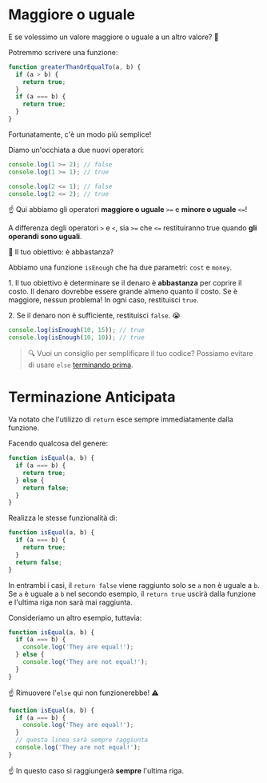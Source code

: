 # Maggiore o uguale

E se volessimo un valore maggiore o uguale a un altro valore? 🤔

Potremmo scrivere una funzione:

```js
function greaterThanOrEqualTo(a, b) {
  if (a > b) {
    return true;
  }
  if (a === b) {
    return true;
  }
}
```

Fortunatamente, c'è un modo più semplice!

Diamo un'occhiata a due nuovi operatori:

```js
console.log(1 >= 2); // false
console.log(1 >= 1); // true

console.log(2 <= 1); // false
console.log(2 <= 2); // true
```

☝️ Qui abbiamo gli operatori **maggiore o uguale** `>=` e **minore o uguale** `<=`!

A differenza degli operatori `>` e `<`, sia `>=` che `<=` restituiranno true quando **gli operandi sono uguali**.

🏁 Il tuo obiettivo: è abbastanza?

Abbiamo una funzione `isEnough` che ha due parametri: `cost` e `money`.

1\. Il tuo obiettivo è determinare se il denaro è **abbastanza** per coprire il costo. Il denaro dovrebbe essere grande almeno quanto il costo. Se è maggiore, nessun problema! In ogni caso, restituisci `true`.

2\. Se il denaro non è sufficiente, restituisci `false`. 😭

```js
console.log(isEnough(10, 15)); // true
console.log(isEnough(10, 10)); // true
```

> 🔍 Vuoi un consiglio per semplificare il tuo codice? Possiamo evitare di usare `else` [terminando prima](https://university.alchemy.com/course/js/sc/5d7feb8309d5ed335cbf092c/stage/5e3b035cac69d729dded0234?tab=details).

# Terminazione Anticipata

Va notato che l'utilizzo di `return` esce sempre immediatamente dalla funzione.

Facendo qualcosa del genere:

```js
function isEqual(a, b) {
  if (a === b) {
    return true;
  } else {
    return false;
  }
}
```

Realizza le stesse funzionalità di:

```js
function isEqual(a, b) {
  if (a === b) {
    return true;
  }
  return false;
}
```

In entrambi i casi, il `return false` viene raggiunto solo se `a` non è uguale a `b`. Se `a` è uguale a `b` nel secondo esempio, il `return true` uscirà dalla funzione e l'ultima riga non sarà mai raggiunta.

Consideriamo un altro esempio, tuttavia:

```js
function isEqual(a, b) {
  if (a === b) {
    console.log('They are equal!');
  } else {
    console.log('They are not equal!');
  }
}
```

☝️ Rimuovere l'`else` qui non funzionerebbe! ⚠️

```js
function isEqual(a, b) {
  if (a === b) {
    console.log('They are equal!');
  }
  // questa linea sarà sempre raggiunta
  console.log('They are not equal!');
}
```

☝️ In questo caso si raggiungerà **sempre** l'ultima riga.
